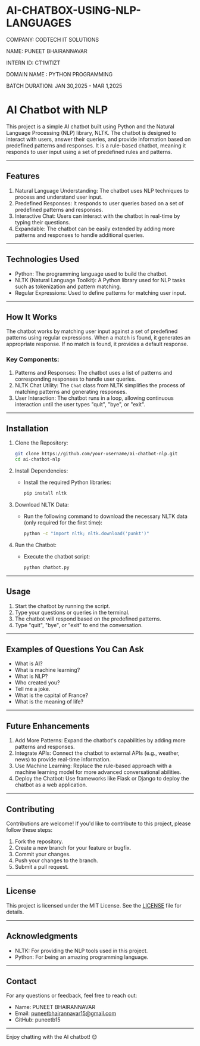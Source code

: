 # AI-CHATBOX-USING-NLP-LANGUAGES

COMPANY: CODTECH IT SOLUTIONS

NAME: PUNEET BHAIRANNAVAR

INTERN ID: CT1MTIZT

DOMAIN NAME : PYTHON PROGRAMMING

BATCH DURATION: JAN 30,2025 - MAR 1,2025

# AI Chatbot with NLP

This project is a simple AI chatbot built using Python and the Natural Language Processing (NLP) library, NLTK. The chatbot is designed to interact with users, answer their queries, and provide information based on predefined patterns and responses. It is a rule-based chatbot, meaning it responds to user input using a set of predefined rules and patterns.

---

## Features
1. Natural Language Understanding: The chatbot uses NLP techniques to process and understand user input.
2. Predefined Responses: It responds to user queries based on a set of predefined patterns and responses.
3. Interactive Chat: Users can interact with the chatbot in real-time by typing their questions.
4. Expandable: The chatbot can be easily extended by adding more patterns and responses to handle additional queries.

---

## Technologies Used
- Python: The programming language used to build the chatbot.
- NLTK (Natural Language Toolkit): A Python library used for NLP tasks such as tokenization and pattern matching.
- Regular Expressions: Used to define patterns for matching user input.

---

## How It Works
The chatbot works by matching user input against a set of predefined patterns using regular expressions. When a match is found, it generates an appropriate response. If no match is found, it provides a default response.

### Key Components:
1. Patterns and Responses: The chatbot uses a list of patterns and corresponding responses to handle user queries.
2. NLTK Chat Utility: The `Chat` class from NLTK simplifies the process of matching patterns and generating responses.
3. User Interaction: The chatbot runs in a loop, allowing continuous interaction until the user types "quit", "bye", or "exit".

---

## Installation
1. Clone the Repository:
   ```bash
   git clone https://github.com/your-username/ai-chatbot-nlp.git
   cd ai-chatbot-nlp
   ```

2. Install Dependencies:
   - Install the required Python libraries:
     ```bash
     pip install nltk
     ```

3. Download NLTK Data:
   - Run the following command to download the necessary NLTK data (only required for the first time):
     ```bash
     python -c "import nltk; nltk.download('punkt')"
     ```

4. Run the Chatbot:
   - Execute the chatbot script:
     ```bash
     python chatbot.py
     ```

---

## Usage
1. Start the chatbot by running the script.
2. Type your questions or queries in the terminal.
3. The chatbot will respond based on the predefined patterns.
4. Type "quit", "bye", or "exit" to end the conversation.

---

## Examples of Questions You Can Ask
- What is AI?
- What is machine learning?
- What is NLP?
- Who created you?
- Tell me a joke.
- What is the capital of France?
- What is the meaning of life?

---

## Future Enhancements
1. Add More Patterns: Expand the chatbot's capabilities by adding more patterns and responses.
2. Integrate APIs: Connect the chatbot to external APIs (e.g., weather, news) to provide real-time information.
3. Use Machine Learning: Replace the rule-based approach with a machine learning model for more advanced conversational abilities.
4. Deploy the Chatbot: Use frameworks like Flask or Django to deploy the chatbot as a web application.

---

## Contributing
Contributions are welcome! If you'd like to contribute to this project, please follow these steps:
1. Fork the repository.
2. Create a new branch for your feature or bugfix.
3. Commit your changes.
4. Push your changes to the branch.
5. Submit a pull request.

---

## License
This project is licensed under the MIT License. See the [LICENSE](LICENSE) file for details.

---

## Acknowledgments
- NLTK: For providing the NLP tools used in this project.
- Python: For being an amazing programming language.

---

## Contact
For any questions or feedback, feel free to reach out:
- Name: PUNEET BHAIRANNAVAR
- Email: puneetbhairannavar15@gmail.com
- GitHub: puneetb15

---

Enjoy chatting with the AI chatbot! 😊
